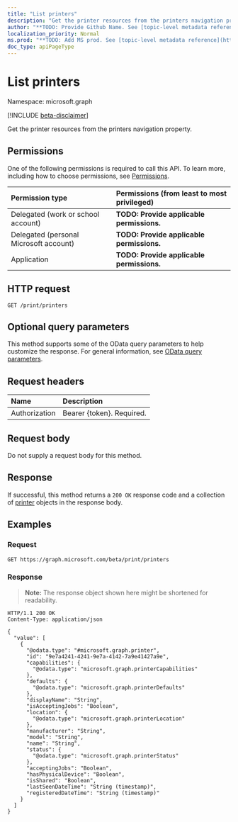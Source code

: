 ```yaml
---
title: "List printers"
description: "Get the printer resources from the printers navigation property."
author: "**TODO: Provide Github Name. See [topic-level metadata reference](https://msgo.azurewebsites.net/add/document/guidelines/metadata.html#topic-level-metadata)**"
localization_priority: Normal
ms.prod: "**TODO: Add MS prod. See [topic-level metadata reference](https://msgo.azurewebsites.net/add/document/guidelines/metadata.html#topic-level-metadata)**"
doc_type: apiPageType
---
```


# List printers
Namespace: microsoft.graph

[!INCLUDE [beta-disclaimer](../../includes/beta-disclaimer.md)]

Get the printer resources from the printers navigation property.

## Permissions
One of the following permissions is required to call this API. To learn more, including how to choose permissions, see [Permissions](/graph/permissions-reference).

|Permission type|Permissions (from least to most privileged)|
|:---|:---|
|Delegated (work or school account)|**TODO: Provide applicable permissions.**|
|Delegated (personal Microsoft account)|**TODO: Provide applicable permissions.**|
|Application|**TODO: Provide applicable permissions.**|

## HTTP request

<!-- {
  "blockType": "ignored"
}
-->
``` http
GET /print/printers
```

## Optional query parameters
This method supports some of the OData query parameters to help customize the response. For general information, see [OData query parameters](/graph/query-parameters).

## Request headers
|Name|Description|
|:---|:---|
|Authorization|Bearer {token}. Required.|

## Request body
Do not supply a request body for this method.

## Response

If successful, this method returns a `200 OK` response code and a collection of [printer](../resources/printer.md) objects in the response body.

## Examples

### Request
<!-- {
  "blockType": "request",
  "name": "list_printer"
}
-->
``` http
GET https://graph.microsoft.com/beta/print/printers
```


### Response
>**Note:** The response object shown here might be shortened for readability.
<!-- {
  "blockType": "response",
  "truncated": true,
  "@odata.type": "Collection(microsoft.graph.printer)"
}
-->
``` http
HTTP/1.1 200 OK
Content-Type: application/json

{
  "value": [
    {
      "@odata.type": "#microsoft.graph.printer",
      "id": "9e7a4241-4241-9e7a-4142-7a9e41427a9e",
      "capabilities": {
        "@odata.type": "microsoft.graph.printerCapabilities"
      },
      "defaults": {
        "@odata.type": "microsoft.graph.printerDefaults"
      },
      "displayName": "String",
      "isAcceptingJobs": "Boolean",
      "location": {
        "@odata.type": "microsoft.graph.printerLocation"
      },
      "manufacturer": "String",
      "model": "String",
      "name": "String",
      "status": {
        "@odata.type": "microsoft.graph.printerStatus"
      },
      "acceptingJobs": "Boolean",
      "hasPhysicalDevice": "Boolean",
      "isShared": "Boolean",
      "lastSeenDateTime": "String (timestamp)",
      "registeredDateTime": "String (timestamp)"
    }
  ]
}
```

